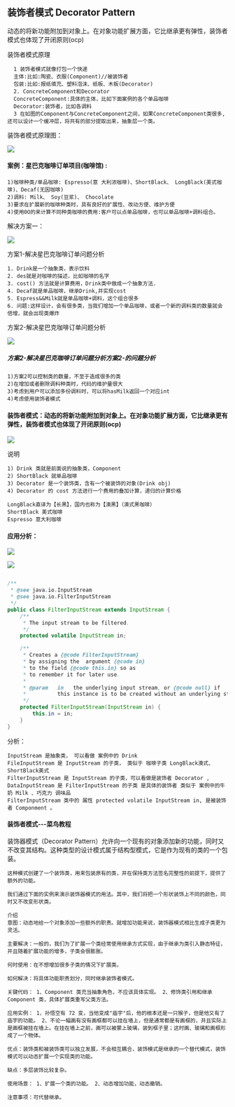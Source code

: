 ## 装饰者模式 Decorator Pattern

动态的将新功能附加到对象上。在对象功能扩展方面，它比继承更有弹性，装饰者模式也体现了开闭原则(ocp)

装饰者模式原理<br/>

      1 装饰者模式就像打包一个快递
      主体:比如:陶瓷、衣服(Component)//被装饰者
      包装:比如:报纸填充、塑料泡沫、纸板、木板(Decorator)
      2. ConcreteComponent和Decorator
      ConcreteComponent:具体的主体，比如下面案例的各个单品咖啡
      Decorator:装饰者，比如各调料
      3 在如图的Component与ConcreteComponent之间，如果ConcreteComponent类很多,还可以设计一个缓冲层，将共有的部分提取出来，抽象层一个类。  

装饰者模式原理图：

![](图片/装饰者模式原理图.png)


#### 案例：星巴克咖啡订单项目(咖啡馆) :

    1)咖啡种类/单品咖啡: Espresso(意 大利浓咖啡)、ShortBlack、 LongBlack(美式咖啡)、Decaf(无因咖啡)
    2)调料: Milk、 Soy(豆浆)、 Chocolate
    3)要求在扩展新的咖啡种类时，具有良好的扩展性、改动方便、维护方便
    4)使用0O的来计算不同种类咖啡的费用:客户可以点单品咖啡，也可以单品咖啡+调料组合。

解决方案一：

![](图片/装饰者模式案例-使用设计模式之前.png)

方案1-解决星巴克咖啡订单问题分析

    1. Drink是一个抽象类，表示饮料
    2. des就是对咖啡的描述，比如咖啡的名字
    3. cost() 方法就是计算费用，Drink类中做成一个抽象方法.
    4. Decaf就是单品咖啡，继承Drink,并实现cost
    5. Espress&&Milk就是单品咖啡+调料，这个组合很多
    6. 问题:这样设计，会有很多类，当我们增加一个单品咖啡，或者一个新的调料类的数量就会倍增，就会出现类爆炸

方案2-解决星巴克咖啡订单问题分析

![](图片/装饰者模式-解决咖啡订单问题.png)



##### 方案2-解决星巴克咖啡订单问题分析方案2-的问题分析

    1)方案2可以控制类的数量，不至于造成很多的类
    2)在增加或者删除调料种类时，代码的维护量很大
    3)考虑到用户可以添加多份调料时，可以将hasMilk返回一个对应int
    4)考虑使用装饰者模式

#### 装饰者模式：动态的将新功能附加到对象上。在对象功能扩展方面，它比继承更有弹性，装饰者模式也体现了开闭原则(ocp)

![](图片/装饰者模式-咖啡案例设计方案.png)

说明

    1) Drink 类就是前面说的抽象类，Component
    2) ShortBlack 就单品咖啡
    3) Decorator 是一个装饰类，含有一个被装饰的对象(Drink obj)
    4) Decorator 的 cost 方法进行一个费用的叠加计算，递归的计算价格

    LongBlack直译为【长黑】，国内也称为【澳黑】（澳式黑咖啡）
    ShortBlack 美式咖啡
    Espresso 意大利咖啡

#### 应用分析：

![](图片/装饰者模式在jdk应用的源码分析.png)

![](图片/装饰者模式在jdk应用的源码uml图.png)

```java

/**
 * @see java.io.InputStream
 * @see java.io.FilterInputStream
 */
public class FilterInputStream extends InputStream {
    /**
     * The input stream to be filtered.
     */
    protected volatile InputStream in;

    /**
     * Creates a {@code FilterInputStream}
     * by assigning the  argument {@code in}
     * to the field {@code this.in} so as
     * to remember it for later use.
     *
     * @param   in   the underlying input stream, or {@code null} if
     *          this instance is to be created without an underlying stream.
     */
    protected FilterInputStream(InputStream in) {
        this.in = in;
    }
}

```
分析：

    InputStream 是抽象类， 可以看做 案例中的 Drink
    FileInputStream 是 InputStream 的子类， 类似于 咖啡子类 LongBlack澳式、ShortBlack美式
    FilterInputStream 是 InputStream 的子类，可以看做是装饰者 Decorator ,
    DataInputStream 是 FilterInputStream 的子类 是具体的装饰者 类似于 案例中的牛奶 Milk 、巧克力 调味品
    FilterInputStream 类中的 属性 protected volatile InputStream in, 是被装饰者 Componment 。
    

#### 装饰者模式---菜鸟教程
[](https://www.runoob.com/design-pattern/decorator-pattern.html)
    装饰器模式（Decorator Pattern）允许向一个现有的对象添加新的功能，同时又不改变其结构。这种类型的设计模式属于结构型模式，它是作为现有的类的一个包装。
    
    这种模式创建了一个装饰类，用来包装原有的类，并在保持类方法签名完整性的前提下，提供了额外的功能。
    
    我们通过下面的实例来演示装饰器模式的用法。其中，我们将把一个形状装饰上不同的颜色，同时又不改变形状类。
    
    介绍
    意图：动态地给一个对象添加一些额外的职责。就增加功能来说，装饰器模式相比生成子类更为灵活。
    
    主要解决：一般的，我们为了扩展一个类经常使用继承方式实现，由于继承为类引入静态特征，并且随着扩展功能的增多，子类会很膨胀。
    
    何时使用：在不想增加很多子类的情况下扩展类。
    
    如何解决：将具体功能职责划分，同时继承装饰者模式。
    
    关键代码： 1、Component 类充当抽象角色，不应该具体实现。 2、修饰类引用和继承 Component 类，具体扩展类重写父类方法。
    
    应用实例： 1、孙悟空有 72 变，当他变成"庙宇"后，他的根本还是一只猴子，但是他又有了庙宇的功能。 2、不论一幅画有没有画框都可以挂在墙上，但是通常都是有画框的，并且实际上是画框被挂在墙上。在挂在墙上之前，画可以被蒙上玻璃，装到框子里；这时画、玻璃和画框形成了一个物体。
    
    优点：装饰类和被装饰类可以独立发展，不会相互耦合，装饰模式是继承的一个替代模式，装饰模式可以动态扩展一个实现类的功能。
    
    缺点：多层装饰比较复杂。
    
    使用场景： 1、扩展一个类的功能。 2、动态增加功能，动态撤销。
    
    注意事项：可代替继承。
